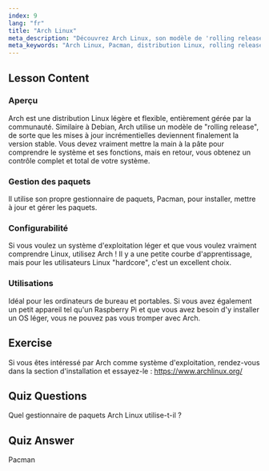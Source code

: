 ```yaml
---
index: 9
lang: "fr"
title: "Arch Linux"
meta_description: "Découvrez Arch Linux, son modèle de 'rolling release' et le gestionnaire de paquets Pacman. Comprenez pourquoi Arch est excellent pour les débutants et les utilisateurs avancés recherchant le contrôle."
meta_keywords: "Arch Linux, Pacman, distribution Linux, rolling release, tutoriel Linux, guide du débutant, OS léger"
---
```


## Lesson Content

### Aperçu

Arch est une distribution Linux légère et flexible, entièrement gérée par la communauté. Similaire à Debian, Arch utilise un modèle de "rolling release", de sorte que les mises à jour incrémentielles deviennent finalement la version stable. Vous devez vraiment mettre la main à la pâte pour comprendre le système et ses fonctions, mais en retour, vous obtenez un contrôle complet et total de votre système.

### Gestion des paquets

Il utilise son propre gestionnaire de paquets, Pacman, pour installer, mettre à jour et gérer les paquets.

### Configurabilité

Si vous voulez un système d'exploitation léger et que vous voulez vraiment comprendre Linux, utilisez Arch ! Il y a une petite courbe d'apprentissage, mais pour les utilisateurs Linux "hardcore", c'est un excellent choix.

### Utilisations

Idéal pour les ordinateurs de bureau et portables. Si vous avez également un petit appareil tel qu'un Raspberry Pi et que vous avez besoin d'y installer un OS léger, vous ne pouvez pas vous tromper avec Arch.

## Exercise

Si vous êtes intéressé par Arch comme système d'exploitation, rendez-vous dans la section d'installation et essayez-le : <https://www.archlinux.org/>

## Quiz Questions

Quel gestionnaire de paquets Arch Linux utilise-t-il ?

## Quiz Answer

Pacman

